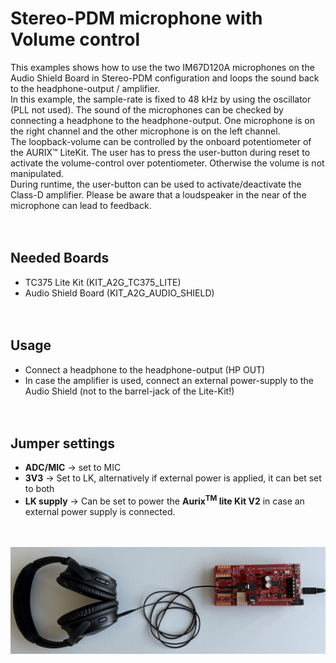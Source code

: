 # Stereo-PDM microphone with Volume control

This examples shows how to use the two IM67D120A microphones on the Audio Shield Board in Stereo-PDM configuration and loops the sound back to the headphone-output / amplifier. <br>
In this example, the sample-rate is fixed to 48 kHz by using the oscillator (PLL not used). The sound of the microphones can be checked by connecting a headphone to the headphone-output. One microphone is on the right channel and the other microphone is on the left channel. <br>
The loopback-volume can be controlled by the onboard potentiometer of the AURIX™ LiteKit. The user has to press the user-button during reset to activate the volume-control over potentiometer. Otherwise the volume is not manipulated.<br>
During runtime, the user-button can be used to activate/deactivate the Class-D amplifier. Please be aware that a loudspeaker in the near of the microphone can lead to feedback.
<br><br><br>

## Needed Boards
* TC375 Lite Kit (KIT_A2G_TC375_LITE)
* Audio Shield Board (KIT_A2G_AUDIO_SHIELD)
<br><br><br>
## Usage
* Connect a headphone to the headphone-output (HP OUT)
* In case the amplifier is used, connect an external power-supply to the Audio Shield (not to the barrel-jack of the Lite-Kit!)
<br><br><br>
## Jumper settings
* **ADC/MIC** -> set to MIC
* **3V3** -> Set to LK, alternatively if external power is applied, it can bet set to both
* **LK supply** -> Can be set to power the **Aurix<sup>TM</sup> lite Kit V2** in case an external power supply is connected.
<br><br><br>
<img src="/Documentation/Images/TC375_MIC_LB.jpg" width="600">  
